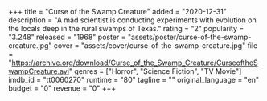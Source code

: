 +++
title = "Curse of the Swamp Creature"
added = "2020-12-31"
description = "A mad scientist is conducting experiments with evolution on the locals deep in the rural swamps of Texas."
rating = "2"
popularity = "3.248"
released = "1968"
poster = "assets/poster/curse-of-the-swamp-creature.jpg"
cover = "assets/cover/curse-of-the-swamp-creature.jpg"
file = "https://archive.org/download/Curse_of_the_Swamp_Creature/CurseoftheSwampCreature.avi"
genres = ["Horror", "Science Fiction", "TV Movie"]
imdb_id = "tt0060270"
runtime = "80"
tagline = ""
original_language = "en"
budget = "0"
revenue = "0"
+++